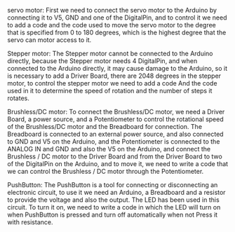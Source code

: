 servo motor:
First we need to connect the servo motor to the Arduino by connecting it to V5, GND and one of the DigitalPin, and to control it we need to add a code and the code used to move the servo motor to the degree that is specified from 0 to 180 degrees, which is the highest degree that the servo can motor access to it.

Stepper motor:
The Stepper motor cannot be connected to the Arduino directly, because the Stepper motor needs 4 DigitalPin, and when connected to the Arduino directly, it may cause damage to the Arduino, so it is necessary to add a Driver Board, there are 2048 degrees in the stepper motor, to control the stepper motor we need to add a code And the code used in it to determine the speed of rotation and the number of steps it rotates.

Brushless/DC motor:
To connect the Brushless/DC motor, we need a Driver Board, a power source, and a Potentiometer to control the rotational speed of the Brushless/DC motor and the Breadboard for connection. The Breadboard is connected to an external power source, and also connected to GND and V5 on the Arduino, and the Potentiometer is connected to the ANALOG IN and GND and also the V5 on the Arduino, and connect the Brushless / DC motor to the Driver Board and from the Driver Board to two of the DigitalPin on the Arduino, and to move it, we need to write a code that we can control the Brushless / DC motor through the Potentiometer.

PushButton:
The PushButton is a tool for connecting or disconnecting an electronic circuit, to use it we need an Arduino, a Breadboard and a resistor to provide the voltage and also the output. The LED has been used in this circuit. To turn it on, we need to write a code in which the LED will turn on when PushButton is pressed and turn off automatically when not Press it with resistance.
